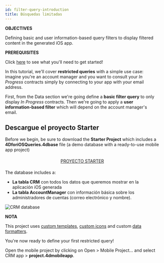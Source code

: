 ```yaml
---
id: filter-query-introduction
title: Búsquedas limitadas
---
```


<div class = "objectives"> 

**OBJECTIVES**

Defining basic and user information-based query filters to display filtered content in the generated iOS app.</div> <div class = "prerequisites"> 

**PREREQUISITES**

Click [here](prerequisites.html) to see what you'll need to get started!</div> 

In this tutorial, we'll cover **restricted queries** with a simple use case: imagine you're an account manager and you want to consult your *In Progress* contracts simply by connecting to your app with your email address.

First, from the Data section we're going define a **basic filter query** to only display *In Progress* contracts. Then we're going to apply a **user information-based filter** which will depend on the account manager's email.

## Descargue el proyecto Starter

Before we begin, be sure to download the **Starter Project** which includes a **4DforiOSQueries.4dbase** file (a demo database with a ready-to-use mobile app project)

<div style="text-align: center; margin-top: 20px; margin-bottom: 20px">
  <p>
    

<a class="button"
href="https://github.com/4d-for-ios/tutorial-RestrictedQueries/releases/latest/download/tutorial-RestrictedQueries.zip">PROYECTO STARTER</a>

  </p>
</div>

The database includes a:

* **La tabla CRM** con todos los datos que queremos mostrar en la aplicación iOS generada
* **La tabla AccountManager** con información básica sobre los administradores de cuentas (correo electrónico y nombre).

![CRM database](assets/en/restricted-queries/CRMDatabase.png)<div class = "tips"> 

**NOTA**

This project uses [custom templates](https://4d.github.io/4d-for-ios/docs/en/creating-listform-templates.html), [custom icons](https://4d.github.io/4d-for-ios/docs/en/using-icons.html) and custom [data formatters](https://4d.github.io/4d-for-ios/docs/en/creating-data-formatter.html).</div> 

You're now ready to define your first restricted query!

Open the mobile project by clicking on Open > Mobile Project... and select CRM app > **project.4dmobileapp**.